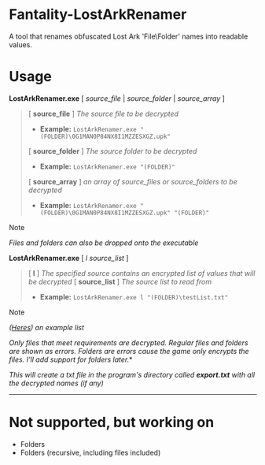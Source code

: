 
# Fantality-LostArkRenamer
[](https://github.com/Twigzie/Fantality-LostArkRenamer#fantality-lostarkrenamer)

A tool that renames obfuscated Lost Ark 'File\Folder' names into readable values.

# Usage

**LostArkRenamer.exe** [ *source_file* | *source_folder* | *source_array* ]
> [ **source_file** ] *The source file to be decrypted*
> -  **Example:** `LostArkRenamer.exe "(FOLDER)\0G1MAN0P84NX8I1MZZESXGZ.upk"`
>
> [ **source_folder** ] *The source folder to be decrypted*
> -  **Example:** `LostArkRenamer.exe "(FOLDER)"`
>
> [ **source_array** ] *an array of source_files or source_folders to be decrypted*
> -  **Example:** `LostArkRenamer.exe "(FOLDER)\0G1MAN0P84NX8I1MZZESXGZ.upk" "(FOLDER)"`
>

> [!note]
> *Files and folders can also be dropped onto the executable*

**LostArkRenamer.exe** [ *l* *source_list*  ]
> [ **l** ] *The specified source contains an encrypted list of values that will be decrypted*
> [ **source_list** ] *The source list to read from*
> -  **Example:** `LostArkRenamer.exe l "(FOLDER)\testList.txt"`

> [!note]
> *([Heres](https://github.com/Twigzie/Fantality-LostArkRenamer/blob/main/files/testList.txt)) an example list*
> 
> *Only files that meet requirements are decrypted. Regular files and folders are shown as errors. Folders are errors cause the game only encrypts the files. I'll add support for folders later.**
> 
> *This will create a txt file in the program's directory called **export.txt** with all the decrypted names (if any)*

---

# Not supported, but working on

- Folders
- Folders (recursive, including files included)
